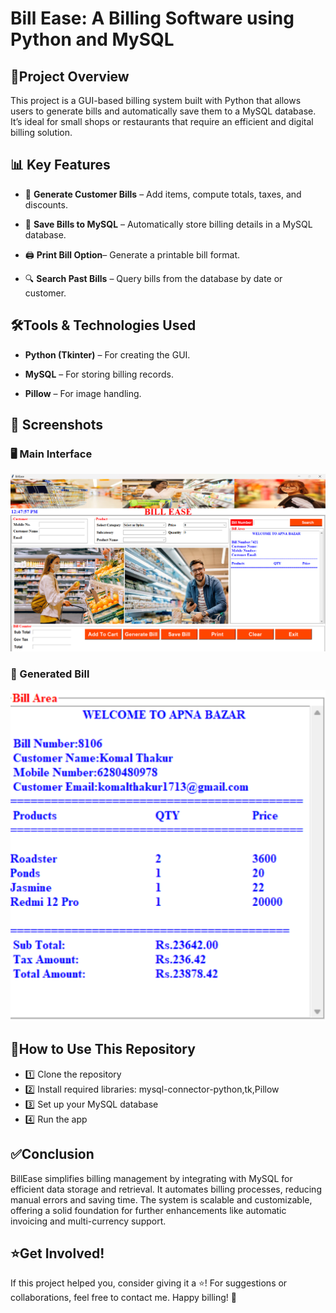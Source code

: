 # Bill Ease: A Billing Software using Python and MySQL
## 📌Project Overview
This project is a GUI-based billing system built with Python that allows users to generate bills and automatically save them to a MySQL database. It’s ideal for small shops or restaurants that require an efficient and digital billing solution.

## 📊 Key Features
- 🧾 **Generate Customer Bills** – Add items, compute totals, taxes, and discounts.

- 💾 **Save Bills to MySQL** – Automatically store billing details in a MySQL database.

- 🖨️ **Print Bill Option**– Generate a printable bill format.

- 🔍 **Search Past Bills** – Query bills from the database by date or customer.

## 🛠️Tools & Technologies Used
- **Python (Tkinter)** – For creating the GUI.

- **MySQL** – For storing billing records.

- **Pillow** – For image handling.
## 📸 Screenshots

### 🖥️ Main Interface
![Main Window](screenshots/main.png)

### 🧾 Generated Bill
![Bill](screenshots/bill.png)

## 📜How to Use This Repository
- 1️⃣ Clone the repository
- 2️⃣ Install required libraries: mysql-connector-python,tk,Pillow
- 3️⃣ Set up your MySQL database
- 4️⃣ Run the app
## ✅Conclusion
BillEase simplifies billing management by integrating with MySQL for efficient data storage and retrieval. It automates billing processes, reducing manual errors and saving time. The system is scalable and customizable, offering a solid foundation for further enhancements like automatic invoicing and multi-currency support.
## ⭐Get Involved!
If this project helped you, consider giving it a ⭐!
For suggestions or collaborations, feel free to contact me. Happy billing! 💼
